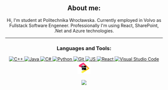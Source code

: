 <div align="center">
  
## About me:
  Hi, I'm student at Politechnika Wrocławska. Currently employed in Volvo as Fullstack Software Engeneer.
  Professionally I'm using React, SharePoint, .Net and Azure technologies.

-------------------

### Languages and Tools:

<a href="https://cplusplus.com/" target="_blank" rel="noreferrer"> <img src="https://raw.githubusercontent.com/isocpp/logos/master/cpp_logo.png" alt="C++" width="40" height="40"/> </a> 
<a href="https://www.java.com/" target="_blank" rel="noreferrer"> <img src="https://cdn-icons-png.flaticon.com/512/226/226777.png" alt="Java" width="40" height="40"/> </a>
<a href="https://www.youtube.com/watch?v=dQw4w9WgXcQ" target="_blank" rel="noreferrer"> <img src="https://static-00.iconduck.com/assets.00/c-sharp-c-icon-456x512-9sej0lrz.png" alt="C#" width="40" height="40"/> </a>
<a href="https://www.python.org/" target="_blank" rel="noreferrer"> <img src="https://cdn3.iconfinder.com/data/icons/logos-and-brands-adobe/512/267_Python-512.png" alt="Python" width="40" height="40"/> </a> 
<a href="https://git-scm.com/" target="_blank" rel="noreferrer"> <img src="https://git-scm.com/images/logos/downloads/Git-Icon-1788C.png" alt="Git" width="40" height="40"/> </a>
<a href="https://www.javascript.com/" target="_blank" rel="noreferrer"> <img src="https://cdn-icons-png.flaticon.com/512/5968/5968292.png" alt="JS" width="40" height="40"/> </a> 
<a href="https://reactjs.org/" target="_blank" rel="noreferrer"> <img src="https://avatars.githubusercontent.com/u/6412038?s=280&v=4" alt="React" width="40" height="40"/> </a> 
<a href="https://code.visualstudio.com/" target="_blank" rel="noreferrer"> <img src="https://upload.wikimedia.org/wikipedia/commons/thumb/9/9a/Visual_Studio_Code_1.35_icon.svg/2048px-Visual_Studio_Code_1.35_icon.svg.png" alt="Visual Studio Code" width="40" height="40"/> </a> 
<a href="https://www.jetbrains.com/" target="_blank" rel="noreferrer"> <img src="https://raw.githubusercontent.com/devicons/devicon/master/icons/jetbrains/jetbrains-original.svg" alt="jetbrains" width="40" height="40"/> </a> 

</b>
<p aligh="left"><a href="https://github.com/serwus701">
<img align="center" src="https://github-readme-stats.vercel.app/api/top-langs/?username=serwus701&hide=makefile,cmake&title_color=ffffff&text_color=c9cacc&icon_color=2bbc8a&bg_color=1d1f21" />
</a>

<div>
